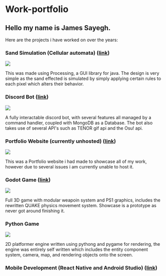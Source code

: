 # Work-portfolio
## Hello my name is James Sayegh.

Here are the projects i have worked on over the years:

### Sand Simulation (Cellular automata) ([link](https://github.com/Persona036/SandSimulation))
![](https://cdn.discordapp.com/attachments/816961724783525899/1001874725372448798/ezgif-5-ee048d81ac.gif)

This was made using Processing, a GUI library for java.
The design is very simple as the sand effected is simulated by simply applying certain rules to each pixel which alters their behavior.


### Discord Bot ([link](https://github.com/Persona036/Void-lotus))
![](https://cdn.discordapp.com/attachments/816961724783525899/1001878807336198254/unknown.png)

A fully interactable discord bot, with several features all managed by a command handler, coupled with MongoDB as a Database. The bot also takes use of several API's such as TENOR gif api and the Osu! api.

### Portfolio Website (currently unhosted) ([link](https://github.com/Persona036/persona036.github.io))
![](https://cdn.discordapp.com/attachments/816961724783525899/1001880548978982964/unknown.png)

This was a Portfolio website i had made to showcase all of my work, however due to several issues i am currently unable to host it.

### Godot Game ([link](https://github.com/Persona036/Godot-Quake-wallrun-prototype))
![](https://cdn.discordapp.com/attachments/816961724783525899/1001883240094769193/ezgif.com-gif-maker.gif)

Full 3D game with modular weapoin system and PS1 graphics, includes the rewritten QUAKE physics movement system. Showcase is a prototype as never got around finishing it.

### Python Game 
![](https://cdn.discordapp.com/attachments/816961724783525899/1001884192315027587/ezgif.com-gif-maker_1.gif)

2D platformer engine written using pythong and pygame for rendering, the engine was entirely self written which includes the entity component system, camera, map, and rendering objects onto the screen.

### Mobile Development (React Native and Android Studio) ([link](https://github.com/Persona036/drinkandsing))
